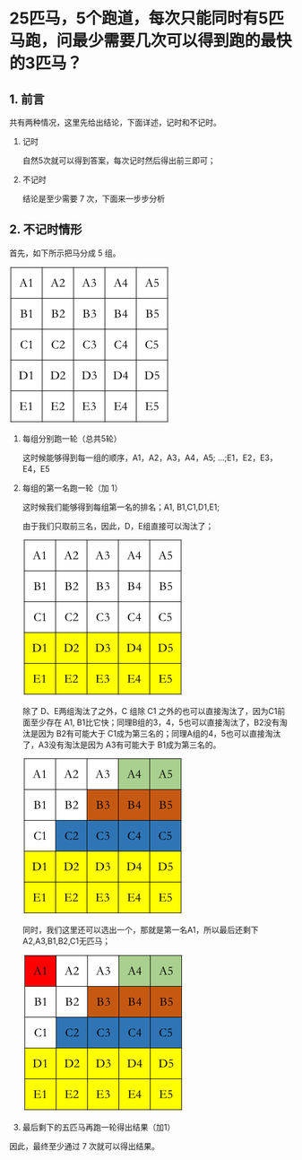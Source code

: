 # 25匹马，5个跑道，每次只能同时有5匹马跑，问最少需要几次可以得到跑的最快的3匹马？

## 1. 前言

共有两种情况，这里先给出结论，下面详述，记时和不记时。

1. 记时

   自然5次就可以得到答案，每次记时然后得出前三即可；

2. 不记时

   结论是至少需要 7 次，下面来一步步分析

## 2. 不记时情形

首先，如下所示把马分成 5 组。

![image-20210322162936850](./images/horse-1.png)

1. 每组分别跑一轮（总共5轮）

   这时候能够得到每一组的顺序，A1，A2，A3，A4，A5; ...;E1，E2，E3，E4，E5

2. 每组的第一名跑一轮（加 1）

   这时候我们能够得到每组第一名的排名；A1, B1,C1,D1,E1;

   由于我们只取前三名，因此，D，E组直接可以淘汰了；

   ![image-20210322163541187](./images/horse-2.png)

   除了 D、E两组淘汰了之外，C 组除 C1 之外的也可以直接淘汰了，因为C1前面至少存在 A1, B1比它快；同理B组的3，4，5也可以直接淘汰了，B2没有淘汰是因为 B2有可能大于 C1成为第三名的；同理A组的4，5也可以直接淘汰了，A3没有淘汰是因为 A3有可能大于 B1成为第三名的。

   ![image-20210322163803228](./images/horse-3.png)

   同时，我们这里还可以选出一个，那就是第一名A1，所以最后还剩下 A2,A3,B1,B2,C1无匹马；

   ![image-20210322164145435](./images/horse-4.png)

3. 最后剩下的五匹马再跑一轮得出结果（加1）

因此，最终至少通过 7 次就可以得出结果。